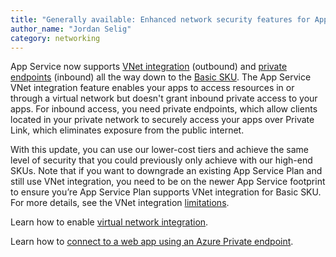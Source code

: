```yaml
---
title: "Generally available: Enhanced network security features for App Service Basic SKU"
author_name: "Jordan Selig"
category: networking
---
```


App Service now supports [VNet integration](https://docs.microsoft.com/azure/app-service/overview-vnet-integration) (outbound) and [private endpoints](https://docs.microsoft.com/azure/app-service/networking/private-endpoint) (inbound) all the way down to the [Basic SKU](https://azure.microsoft.com/pricing/details/app-service/linux/). The App Service VNet integration feature enables your apps to access resources in or through a virtual network but doesn't grant inbound private access to your apps. For inbound access, you need private endpoints, which allow clients located in your private network to securely access your apps over Private Link, which eliminates exposure from the public internet.

With this update, you can use our lower-cost tiers and achieve the same level of security that you could previously only achieve with our high-end SKUs. Note that if you want to downgrade an existing App Service Plan and still use VNet integration, you need to be on the newer App Service footprint to ensure you’re App Service Plan supports VNet integration for Basic SKU. For more details, see the VNet integration [limitations](https://docs.microsoft.com/azure/app-service/overview-vnet-integration#limitations).

Learn how to enable [virtual network integration](https://docs.microsoft.com/azure/app-service/configure-vnet-integration-enable).

Learn how to [connect to a web app using an Azure Private endpoint](https://docs.microsoft.com/azure/private-link/tutorial-private-endpoint-webapp-portal).
